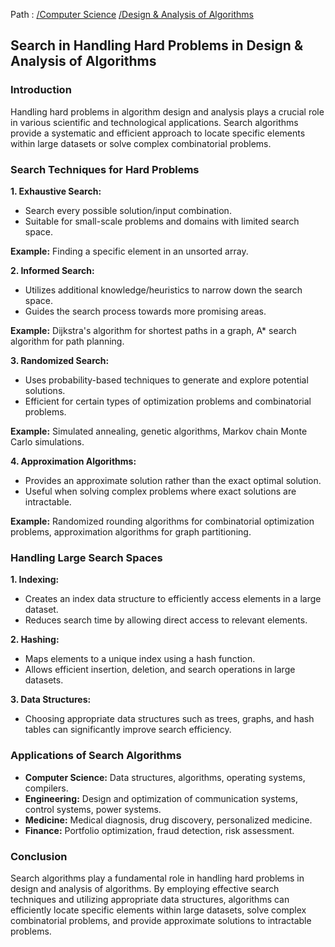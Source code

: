 Path : [/Computer Science](../../index.md) [/Design & Analysis of Algorithms](../index.md)
## Search in Handling Hard Problems in Design & Analysis of Algorithms

### Introduction

Handling hard problems in algorithm design and analysis plays a crucial role in various scientific and technological applications. Search algorithms provide a systematic and efficient approach to locate specific elements within large datasets or solve complex combinatorial problems. 


### Search Techniques for Hard Problems

**1. Exhaustive Search:**

- Search every possible solution/input combination.
- Suitable for small-scale problems and domains with limited search space.


**Example:** Finding a specific element in an unsorted array.

**2. Informed Search:**

- Utilizes additional knowledge/heuristics to narrow down the search space.
- Guides the search process towards more promising areas.


**Example:** Dijkstra's algorithm for shortest paths in a graph, A* search algorithm for path planning.


**3. Randomized Search:**

- Uses probability-based techniques to generate and explore potential solutions.
- Efficient for certain types of optimization problems and combinatorial problems.


**Example:** Simulated annealing, genetic algorithms, Markov chain Monte Carlo simulations.


**4. Approximation Algorithms:**

- Provides an approximate solution rather than the exact optimal solution.
- Useful when solving complex problems where exact solutions are intractable.


**Example:** Randomized rounding algorithms for combinatorial optimization problems, approximation algorithms for graph partitioning.


### Handling Large Search Spaces

**1. Indexing:**
- Creates an index data structure to efficiently access elements in a large dataset.
- Reduces search time by allowing direct access to relevant elements.


**2. Hashing:**
- Maps elements to a unique index using a hash function.
- Allows efficient insertion, deletion, and search operations in large datasets.


**3. Data Structures:**
- Choosing appropriate data structures such as trees, graphs, and hash tables can significantly improve search efficiency.


### Applications of Search Algorithms

- **Computer Science:** Data structures, algorithms, operating systems, compilers.
- **Engineering:** Design and optimization of communication systems, control systems, power systems.
- **Medicine:** Medical diagnosis, drug discovery, personalized medicine.
- **Finance:** Portfolio optimization, fraud detection, risk assessment.


### Conclusion

Search algorithms play a fundamental role in handling hard problems in design and analysis of algorithms. By employing effective search techniques and utilizing appropriate data structures, algorithms can efficiently locate specific elements within large datasets, solve complex combinatorial problems, and provide approximate solutions to intractable problems.
